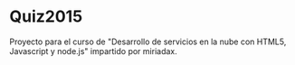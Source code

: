 # Quiz2015
Proyecto para el curso de "Desarrollo de servicios en la nube con HTML5, Javascript y node.js" impartido por miriadax.
